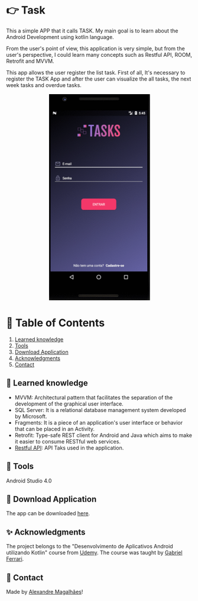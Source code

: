 # :point_right: Task
<p> This a simple APP that it calls TASK. My main goal is to learn about the Android Development using kotlin language. </p>
<p> From the user's point of view, this application is very simple, but from the user's perspective, I could learn many concepts such as Restful API, ROOM, Retrofit and MVVM. </p>
<p> This app allows the user register the list task. First of all, It's necessary to register the TASK App and after the user can visualize the all tasks, the next week tasks and overdue tasks. </p>

<p align="center">
 <img src="https://github.com/amagalhaes31/tasks_app/blob/master/.github/imges.gif">
</p>

# 📌 Table of Contents
1. [Learned knowledge](#learned-knowledge)
2. [Tools](#tools)
3. [Download Application](#download-application)
4. [Acknowledgments](#acknowledgments)
5. [Contact](#contact)

## :rocket: Learned knowledge
- MVVM: Architectural pattern that facilitates the separation of the development of the graphical user interface.
- SQL Server: It is a relational database management system developed by Microsoft.
- Fragments: It is a piece of an application's user interface or behavior that can be placed in an Activity.
- Retrofit: Type-safe REST client for Android and Java which aims to make it easier to consume RESTful web services.
- [Restful API](http://devmasterteam.com/CursoAndroid/API#information): API Taks used in the application.

## 🔨 Tools
Android Studio 4.0

## :iphone: Download Application
The app can be downloaded [here](https://github.com/amagalhaes31/tasks_app/blob/master/app-debug.apk).

## ✨ Acknowledgments    
The project belongs to the "Desenvolvimento de Aplicativos Android utilizando Kotlin" course from [Udemy](https://www.udemy.com/course/curso-desenvolvedor-kotlin/). 
The course was taught by [Gabriel Ferrari](https://github.com/DevMasterTeam).

## 👨 Contact
Made by [Alexandre Magalhães](https://www.linkedin.com/in/alexandre-magalh%C3%A3es-1919a68b/)!
